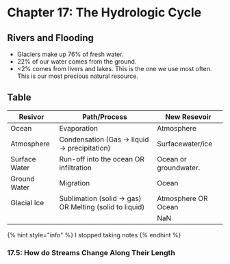 # Chapter 17: The Hydrologic Cycle

## Rivers and Flooding

* Glaciers make up 76% of fresh water.
* 22% of our water comes from the ground.
* <2% comes from livers and lakes. This is the one we use most often. This is our most precious natural resource.

## Table

| Resivor       | Path/Process                                            | New Resevoir          |
| ------------- | ------------------------------------------------------- | --------------------- |
| Ocean         | Evaporation                                             | Atmosphere            |
| Atmosphere    | Condensation (Gas -> liquid -> precipitation)           | Surfacewater/ice      |
| Surface Water |  Run-off into the ocean OR infiltration                 | Ocean or groundwater. |
| Ground Water  | Migration                                               | Ocean                 |
| Glacial Ice   | Sublimation (solid -> gas) OR Melting (solid to liquid) | Atmosphere OR Ocean   |
|               |                                                         | NaN                   |

{% hint style="info" %}
I stopped taking notes
{% endhint %}

### 17.5: How do Streams Change Along Their Length





